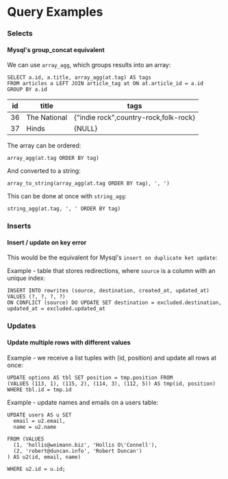 Query Examples
==============

### Selects

#### Mysql's group_concat equivalent

We can use `array_agg`, which groups results into an array:

```
SELECT a.id, a.title, array_agg(at.tag) AS tags
FROM articles a LEFT JOIN article_tag at ON at.article_id = a.id
GROUP BY a.id
```

| id  | title       | tags |
| --- | ----------- | ---- |
| 36  | The National | {"indie rock",country-rock,folk-rock} |
| 37  | Hinds        | {NULL} |


The array can be ordered:
```
array_agg(at.tag ORDER BY tag)
```

And converted to a string:
```
array_to_string(array_agg(at.tag ORDER BY tag), ', ')
```

This can be done at once with `string_agg`:
```
string_agg(at.tag, ', ' ORDER BY tag)
```



### Inserts


#### Insert / update on key error

This would be the equivalent for Mysql's `insert on duplicate ket update`:

Example - table that stores redirections, where `source` is a column with an unique index:
```
INSERT INTO rewrites (source, destination, created_at, updated_at)
VALUES (?, ?, ?, ?)
ON CONFLICT (source) DO UPDATE SET destination = excluded.destination, updated_at = excluded.updated_at
```



### Updates
#### Update multiple rows with different values

Example - we receive a list tuples with (id, position) and update all rows at once:
```
UPDATE options AS tbl SET position = tmp.position FROM
(VALUES (113, 1), (115, 2), (114, 3), (112, 5)) AS tmp(id, position)
WHERE tbl.id = tmp.id
```

Example - update names and emails on a users table:
```
UPDATE users AS u SET
  email = u2.email,
  name = u2.name  

FROM (VALUES
  (1, 'hollis@weimann.biz', 'Hollis O\'Connell'),
  (2, 'robert@duncan.info', 'Robert Duncan')
) AS u2(id, email, name)

WHERE u2.id = u.id;
```
